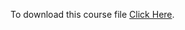 To download this course file [Click Here](https://minhaskamal.github.io/DownGit/#/home?url=https://github.com/Mohammad-Ali-Malekzadeh/Courses/tree/master/Advanced-Python-Training).
